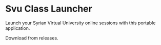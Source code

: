 Svu Class Launcher
==================

Launch your Syrian Virtual University online sessions with this portable application.

Download from releases.
